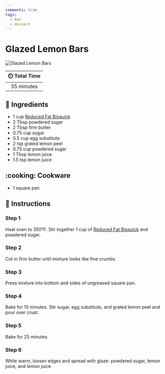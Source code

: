 ```yaml
---
comments: true
tags:
  - bar
  - dessert
---
```

# Glazed Lemon Bars

![Glazed Lemon Bars](../assets/images/glazed-lemon-bars.jpg)

| :timer_clock: Total Time |
|:-----------------------: |
| 35 minutes |

## :salt: Ingredients

- 1 cup [Reduced Fat Bisquick][1]
- 2 Tbsp powdered sugar
- 2 Tbsp firm butter
- 0.75 cup sugar
- 0.5 cup egg substitute
- 2 tsp grated lemon peel
- 0.75 cup powdered sugar
- 1 Tbsp lemon juice
- 1.5 tsp lemon juice

## :cooking: Cookware

- 1 square pan

## :pencil: Instructions

### Step 1

Heat oven to 350°F. Stir together 1 cup of [Reduced Fat Bisquick][1] and powdered sugar.

### Step 2

Cut in firm butter until mixture looks like fine crumbs.

### Step 3

Press mixture into bottom and sides of ungreased square pan.

### Step 4

Bake for 10 minutes. Stir sugar, egg substitute, and grated lemon peel and pour over crust.

### Step 5

Bake for 25 minutes.

### Step 6

While warm, loosen edges and spread with glaze: powdered sugar, lemon juice, and lemon juice.

[1]: <../ingredients/bisquick.md>
